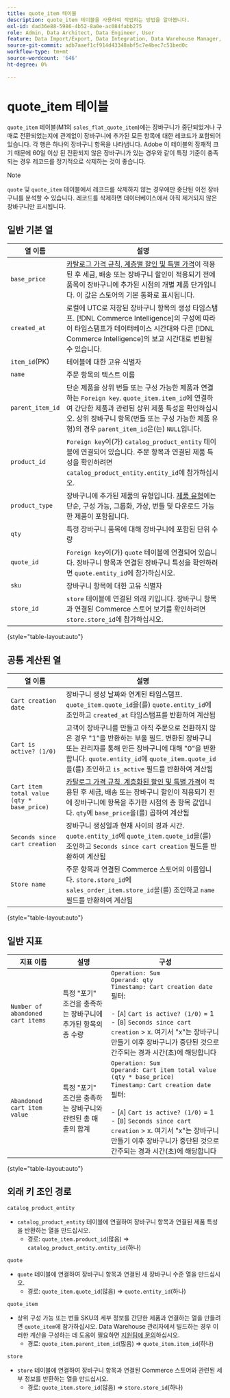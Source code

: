 ```yaml
---
title: quote_item 테이블
description: quote_item 테이블을 사용하여 작업하는 방법을 알아봅니다.
exl-id: dad36e88-5986-4b52-8a0e-ac084fabb275
role: Admin, Data Architect, Data Engineer, User
feature: Data Import/Export, Data Integration, Data Warehouse Manager, Commerce Tables
source-git-commit: adb7aaef1cf914d43348abf5c7e4bec7c51bed0c
workflow-type: tm+mt
source-wordcount: '646'
ht-degree: 0%

---
```


# quote_item 테이블

`quote_item` 테이블(M1의 `sales_flat_quote_item`)에는 장바구니가 중단되었거나 구매로 전환되었는지에 관계없이 장바구니에 추가된 모든 항목에 대한 레코드가 포함되어 있습니다. 각 행은 하나의 장바구니 항목을 나타냅니다. Adobe 이 테이블의 잠재적 크기 때문에 60일 이상 된 전환되지 않은 장바구니가 있는 경우와 같이 특정 기준이 충족되는 경우 레코드를 정기적으로 삭제하는 것이 좋습니다.

>[!NOTE]
>
>`quote` 및 `quote_item` 테이블에서 레코드를 삭제하지 않는 경우에만 중단된 이전 장바구니를 분석할 수 있습니다. 레코드를 삭제하면 데이터베이스에서 아직 제거되지 않은 장바구니만 표시됩니다.

## 일반 기본 열

| **열 이름** | **설명** |
|---|---|
| `base_price` | [카탈로그 가격 규칙, 계층별 할인 및 특별 가격](https://experienceleague.adobe.com/docs/commerce-admin/catalog/products/pricing/pricing-advanced.html?lang=ko)이 적용된 후 세금, 배송 또는 장바구니 할인이 적용되기 전에 품목이 장바구니에 추가된 시점의 개별 제품 단가입니다. 이 값은 스토어의 기본 통화로 표시됩니다. |
| `created_at` | 로컬에 UTC로 저장된 장바구니 항목의 생성 타임스탬프. [!DNL Commerce Intelligence]의 구성에 따라 이 타임스탬프가 데이터베이스 시간대와 다른 [!DNL Commerce Intelligence]의 보고 시간대로 변환될 수 있습니다. |
| `item_id`(PK) | 테이블에 대한 고유 식별자 |
| `name` | 주문 항목의 텍스트 이름 |
| `parent_item_id` | 단순 제품을 상위 번들 또는 구성 가능한 제품과 연결하는 `Foreign key`. `quote_item.item_id`에 연결하여 간단한 제품과 관련된 상위 제품 특성을 확인하십시오. 상위 장바구니 항목(번들 또는 구성 가능한 제품 유형)의 경우 `parent_item_id`은(는) `NULL`입니다. |
| `product_id` | `Foreign key`이(가) `catalog_product_entity` 테이블에 연결되어 있습니다. 주문 항목과 연결된 제품 특성을 확인하려면 `catalog_product_entity.entity_id`에 참가하십시오. |
| `product_type` | 장바구니에 추가된 제품의 유형입니다. [제품 유형](https://experienceleague.adobe.com/docs/commerce-admin/catalog/products/product-create.html?lang=ko#product-types)에는 단순, 구성 가능, 그룹화, 가상, 번들 및 다운로드 가능한 제품이 포함됩니다. |
| `qty` | 특정 장바구니 품목에 대해 장바구니에 포함된 단위 수량 |
| `quote_id` | `Foreign key`이(가) `quote` 테이블에 연결되어 있습니다. 장바구니 항목과 연결된 장바구니 특성을 확인하려면 `quote.entity_id`에 참가하십시오. |
| `sku` | 장바구니 항목에 대한 고유 식별자 |
| `store_id` | `store` 테이블에 연결된 외래 키입니다. 장바구니 항목과 연결된 Commerce 스토어 보기를 확인하려면 `store.store_id`에 참가하십시오. |

{style="table-layout:auto"}

## 공통 계산된 열

| **열 이름** | **설명** |
|---|---|
| `Cart creation date` | 장바구니 생성 날짜와 연계된 타임스탬프. `quote_item.quote_id`을(를) `quote.entity_id`에 조인하고 `created_at` 타임스탬프를 반환하여 계산됨 |
| `Cart is active? (1/0)` | 고객이 장바구니를 만들고 아직 주문으로 전환하지 않은 경우 &quot;1&quot;을 반환하는 부울 필드. 변환된 장바구니 또는 관리자를 통해 만든 장바구니에 대해 &quot;0&quot;을 반환합니다. `quote.entity_id`에 `quote_item.quote_id`을(를) 조인하고 `is_active` 필드를 반환하여 계산됨 |
| `Cart item total value (qty * base_price)` | [카탈로그 가격 규칙, 계층화된 할인 및 특별 가격](https://experienceleague.adobe.com/docs/commerce-admin/catalog/products/pricing/pricing-advanced.html?lang=ko)이 적용된 후 세금, 배송 또는 장바구니 할인이 적용되기 전에 장바구니에 항목을 추가한 시점의 총 항목 값입니다. `qty`에 `base_price`을(를) 곱하여 계산됨 |
| `Seconds since cart creation` | 장바구니 생성일과 현재 사이의 경과 시간. `quote.entity_id`에 `quote_item.quote_id`을(를) 조인하고 `Seconds since cart creation` 필드를 반환하여 계산됨 |
| `Store name` | 주문 항목과 연결된 Commerce 스토어의 이름입니다. `store.store_id`에 `sales_order_item.store_id`을(를) 조인하고 `name` 필드를 반환하여 계산됨 |

{style="table-layout:auto"}

## 일반 지표

| **지표 이름** | **설명** | **구성** |
|---|---|---|
| `Number of abandoned cart items` | 특정 &quot;포기&quot; 조건을 충족하는 장바구니에 추가된 항목의 총 수량 | `Operation: Sum`<br/>`Operand: qty`<br/>`Timestamp: Cart creation date`<br>필터:<br><br>- \[`A`\] `Cart is active? (1/0)` = 1<br>- \[`B`\] `Seconds since cart creation` > x. 여기서 &quot;x&quot;는 장바구니 만들기 이후 장바구니가 중단된 것으로 간주되는 경과 시간(초)에 해당합니다 |
| `Abandoned cart item value` | 특정 &quot;포기&quot; 조건을 충족하는 장바구니와 관련된 총 매출의 합계 | `Operation: Sum`<br>`Operand: Cart item total value (qty * base_price)`<br>`Timestamp:` `Cart creation date`<br>필터:<br><br>- \[`A`\] `Cart is active? (1/0)` = 1<br>- \[`B`\] `Seconds since cart creation` > x. 여기서 &quot;x&quot;는 장바구니 만들기 이후 장바구니가 중단된 것으로 간주되는 경과 시간(초)에 해당합니다 |

{style="table-layout:auto"}

## 외래 키 조인 경로

`catalog_product_entity`

* `catalog_product_entity` 테이블에 연결하여 장바구니 항목과 연결된 제품 특성을 반환하는 열을 만드십시오.
   * 경로: `quote_item.product_id`(많음) => `catalog_product_entity.entity_id`(하나)

`quote`

* `quote` 테이블에 연결하여 장바구니 항목과 연결된 새 장바구니 수준 열을 만드십시오.
   * 경로: `quote_item.quote_id`(많음) => `quote.entity_id`(하나)

`quote_item`

* 상위 구성 가능 또는 번들 SKU의 세부 정보를 간단한 제품과 연결하는 열을 만들려면 `quote_item`에 참가하십시오. Data Warehouse 관리자에서 빌드하는 경우 이러한 계산을 구성하는 데 도움이 필요하면 [지원팀에 문의](https://experienceleague.adobe.com/docs/commerce-knowledge-base/kb/troubleshooting/miscellaneous/mbi-service-policies.html?lang=ko)하십시오.
   * 경로: `quote_item.parent_item_id`(많음) => `quote_item.item_id`(하나)

`store`

* `store` 테이블에 연결하여 장바구니 항목과 연결된 Commerce 스토어와 관련된 세부 정보를 반환하는 열을 만드십시오.
   * 경로: `quote_item.store_id`(많음) => `store.store_id`(하나)
